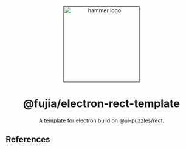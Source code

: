 <div align="center">
  <a href="" target="_blank">
    <img alt="hammer logo" width="200" src="https://static-images-1305792369.cos.ap-shanghai.myqcloud.com/puzzle-logo.svg"/>
  </a>
</div>

<div align="center">
  <h1>@fujia/electron-rect-template</h1>
</div>

<div align="center">

A template for electron build on @ui-puzzles/rect.

</div>

## References

